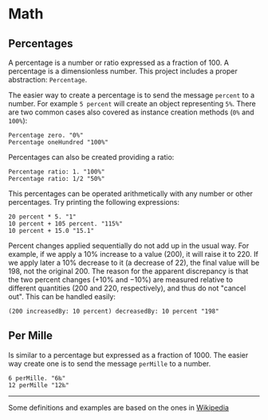 # Math

## Percentages

 A percentage is a number or ratio expressed as a fraction of 100. A percentage
  is a dimensionless number. This project includes a proper abstraction: `Percentage`.

 The easier way to create a percentage is to send the message `percent` to a
 number. For example `5 percent` will create an object representing `5%`.
  There are two common cases also covered as instance creation methods (`0%` and
  `100%`):

 ```smalltalk
Percentage zero. "0%"
Percentage oneHundred "100%"
 ```

Percentages can also be created providing a ratio:

```smalltalk
Percentage ratio: 1. "100%"
Percentage ratio: 1/2 "50%"
```

This percentages can be operated arithmetically with any number or other
 percentages. Try printing the following expressions:

```smalltalk
20 percent * 5. "1"
10 percent + 105 percent. "115%"
10 percent + 15.0 "15.1"
```

Percent changes applied sequentially do not add up in the usual way. For
example, if we apply a 10% increase to a value (200), it will raise it to 220.
If we apply later a 10% decrease to it (a decrease of 22), the final value will
be 198, not the original 200. The reason for the apparent discrepancy is that
the two percent changes (+10% and −10%) are measured relative to different
quantities (200 and 220, respectively), and thus do not "cancel out". This can
be handled easily:

```smalltalk
(200 increasedBy: 10 percent) decreasedBy: 10 percent "198"
```

## Per Mille

Is similar to a percentage but expressed as a fraction of 1000. The easier way
create one is to send the message `perMille` to a number.

```smalltalk
6 perMille. "6‰"
12 perMille "12‰"
```

---
Some definitions and examples are based on the ones in  [Wikipedia](https://en.wikipedia.org/wiki/Percentage)
